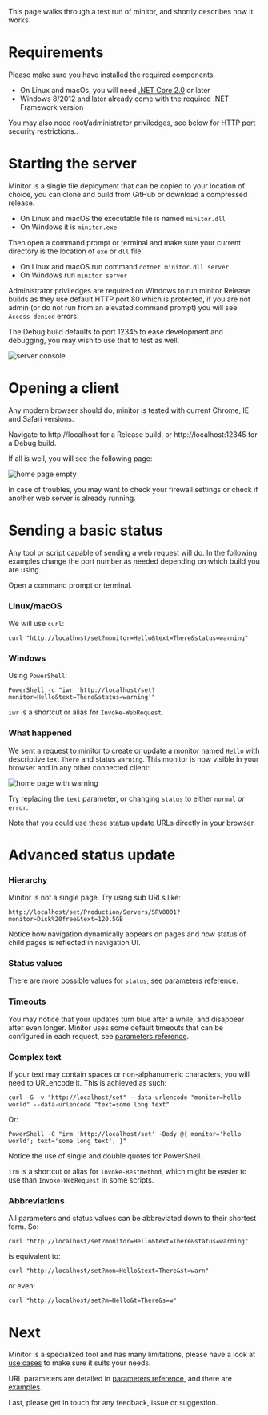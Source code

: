 This page walks through a test run of minitor, and shortly describes how it works.

# Requirements

Please make sure you have installed the required components.

- On Linux and macOs, you will need [.NET Core 2.0](https://www.microsoft.com/net) or later
- Windows 8/2012 and later already come with the required .NET Framework version

You may also need root/administrator priviledges, see below for HTTP port security restrictions..

# Starting the server

Minitor is a single file deployment that can be copied to your location of choice, you can clone and build from GitHub or download a compressed release.

- On Linux and macOS the executable file is named `minitor.dll`
- On Windows it is `minitor.exe`

Then open a command prompt or terminal and make sure your current directory is the location of `exe` or `dll` file.

- On Linux and macOS run command `dotnet minitor.dll server`
- On Windows run `minitor server`

Administrator priviledges are required on Windows to run minitor Release builds as they use default HTTP port 80 which is protected, if you are not admin (or do not run from an elevated command prompt) you will see `Access denied` errors.

The Debug build defaults to port 12345 to ease development and debugging, you may wish to use that to test as well.

![server console](assets/server-console.png)

# Opening a client

Any modern browser should do, minitor is tested with current Chrome, IE and Safari versions.

Navigate to http://localhost for a Release build, or http://localhost:12345 for a Debug build.

If all is well, you will see the following page:

![home page empty](assets/home-empty.png)

In case of troubles, you may want to check your firewall settings or check if another web server is already running.

# Sending a basic status

Any tool or script capable of sending a web request will do. In the following examples change the port number as needed
depending on which build you are using.

Open a command prompt or terminal.

### Linux/macOS

We will use `curl`:
```
curl "http://localhost/set?monitor=Hello&text=There&status=warning"
```

### Windows

Using `PowerShell`:
```
PowerShell -c "iwr 'http://localhost/set?monitor=Hello&text=There&status=warning'"
```
`iwr` is a shortcut or alias for `Invoke-WebRequest`.


### What happened

We sent a request to minitor to create or update a monitor named `Hello` with descriptive text `There` and status `warning`. This monitor is now visible in your browser and in any other connected client:

![home page with warning](assets/home-warning.png)

Try replacing the `text` parameter, or changing `status` to either `normal` or `error`.

Note that you could use these status update URLs directly in your browser.

# Advanced status update

### Hierarchy

Minitor is not a single page. Try using sub URLs like:
```
http://localhost/set/Production/Servers/SRV0001?monitor=Disk%20free&text=120.5GB
```
Notice how navigation dynamically appears on pages and how status of child pages is reflected in navigation UI.

### Status values

There are more possible values for `status`, see [parameters reference](reference.md).

### Timeouts

You may notice that your updates turn blue after a while, and disappear after even longer.
Minitor uses some default timeouts that can be configured in each request, see [parameters reference](reference.md).

### Complex text

If your text may contain spaces or non-alphanumeric characters, you will need to URLencode it.
This is achieved as such:
```
curl -G -v "http://localhost/set" --data-urlencode "monitor=hello world" --data-urlencode "text=some long text"
```
Or:
```
PowerShell -C "irm 'http://localhost/set' -Body @{ monitor='hello world'; text='some long text'; }"
```
Notice the use of single and double quotes for PowerShell.

`irm` is a shortcut or alias for `Invoke-RestMethod`, which might be easier to use than `Invoke-WebRequest` in some scripts.

### Abbreviations

All parameters and status values can be abbreviated down to their shortest form. So:
```
curl "http://localhost/set?monitor=Hello&text=There&status=warning"
```
is equivalent to:
```
curl "http://localhost/set?mon=Hello&text=There&st=warn"
```
or even:
```
curl "http://localhost/set?m=Hello&t=There&s=w"
```
# Next

Minitor is a specialized tool and has many limitations, please have a look at [use cases](usage.md) to make sure it suits your needs.

URL parameters are detailed in [parameters reference](reference.md), and there are [examples](examples.md).

Last, please get in touch for any feedback, issue or suggestion.
